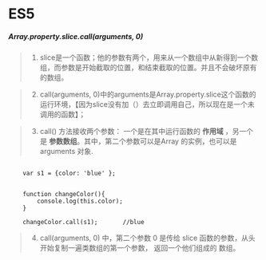 # ES5

##### Array.property.slice.call(arguments, 0)

> 1. slice是一个函数；他的参数有两个，用来从一个数组中从新得到一个数组，而参数是开始截取的位置，和结束截取的位置。并且不会破坏原有的数组。

> 2. call(arguments, 0)中的arguments是Array.property.slice这个函数的运行环境，【因为slice没有加（）去立即调用自己，所以现在是一个未调用的函数】；

> 3. call()  方法接收两个参数：
    一个是在其中运行函数的 **作用域** ，另一个是 **参数数组**。其中，第二个参数可以是Array 的实例，也可以是arguments 对象.


```

    var s1 = {color: 'blue' };


    function changeColor(){
        console.log(this.color);
    }

    changeColor.call(s1);       //blue

```

> 4. call(arguments, 0) 中，第二个参数 0 是传给 slice 函数的参数，从头开始复制一遍类数组的第一个参数， 返回一个他们组成的 数组。